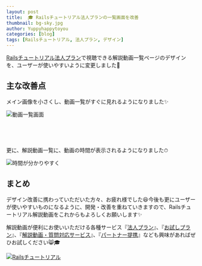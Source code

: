 ```yaml
---
layout: post
title:  🎓 Railsチュートリアル法人プランの一覧画面を改善
thumbnail: bg-sky.jpg
author: Yuppyhappytoyou
categories: [blog]
tags: [Railsチュートリアル, 法人プラン, デザイン]
---
```


[Railsチュートリアル法人プラン](https://railstutorial.jp/business)で視聴できる解説動画一覧ページのデザインを、ユーザーが使いやすいように変更しました🎉

## 主な改善点

メイン画像を小さくし、動画一覧がすぐに見れるようになりました✨

![動画一覧画面](https://i.gyazo.com/9a714e884d1c25820717489d4d33ac80.png)

<p style="margin-top: 75px;">更に、解説動画一覧に、動画の時間が表示されるようになりました⏱</p>

![時間が分かりやすく](https://i.gyazo.com/8ef7e2442e6da789d8d081781274b0d5.png)

## まとめ

デザイン改善に携わっていただいた方々、お疲れ様でした😆今後も更にユーザーが使いやすいものになるように、開発・改善を重ねていきますので、Railsチュートリアル解説動画をこれからもよろしくお願いします✨

解説動画が便利にお使いいただける各種サービス『[法人プラン](https://railstutorial.jp/business)』、『[お試しプラン](https://railstutorial.jp/trial)』、『[解説動画・質問対応サービス](https://railstutorial.jp/#service)』、『[パートナー提携](https://railstutorial.jp/contact#license)』なども興味があればぜひお試しください😸🎓

[![Railsチュートリアル](https://i.gyazo.com/d89f3367fe2668e5cb3ae8b69be642e5.png)](https://railstutorial.jp)

